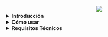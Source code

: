

  <div align="center">
    <img src="https://github.com/CodeSystem2022/ecommerce-BugArmy/assets/91286415/60504149-fc28-48a6-bb1e-0c51a8c8a879" height="250"/>
  </div>


<details>
  <summary><b>Introducción</b></summary>

¡Bienvenido a BugAmazon! Explora este rincón virtual lleno de posibilidades de compras, donde la conveniencia se encuentra con la calidad y la variedad. Fusionando la emoción de descubrir nuevos productos con calidad y comodidad. Únete a este emocionante viaje de compras en línea.

El proyecto está principalmente en inglés para aumentar su alcance y superar barreras lingüísticas.
</details>


</details>

<details>
  <summary><b>Cómo usar</b></summary>

**IMPORTANTE: NO LEVANTAR SERVIDORES NI NADA, LA BASE DE DATOS ESTÁ ALOJADA REMOTAMENTE Y FUNCIONANDO LAS 24HS.**

- **APP:** Descarga el APK en la sección de "Releases", instálalo en tu celular y crea una cuenta para iniciar sesión. Activa la opción de permitir aplicaciones de origen desconocido en tu celular!

<div align="center">
  <img src="https://github.com/CodeSystem2022/ecommerce-BugArmy/assets/79487697/3e2e1f7c-21fb-44a0-92b5-0ed4ca50f6d9" width="200px" style="margin: 10px;"/>
  <img src="https://github.com/CodeSystem2022/ecommerce-BugArmy/assets/79487697/1f95b64c-ab66-4897-9ab4-9697297c8a34" width="200px" style="margin: 10px;"/>
  <img src="https://github.com/CodeSystem2022/ecommerce-BugArmy/assets/79487697/0c6305c5-92a3-46b6-a9b3-e31bbc1a644a" width="200px" style="margin: 10px;"/>
  <img src="https://github.com/CodeSystem2022/ecommerce-BugArmy/assets/79487697/05fd9dec-6591-4069-88a0-b780bff56286" width="200px" style="margin: 10px;"/>
</div>
</details>


<details>
  <summary><b>Requisitos Técnicos</b></summary>

Con el objetivo de abordar el proyecto para dispositivos móviles Android, he implementado las siguientes tecnologías:

<p align="left">
  <a href="https://developer.android.com" target="_blank" rel="noreferrer">
    <img src="https://raw.githubusercontent.com/devicons/devicon/master/icons/android/android-original-wordmark.svg" alt="android" width="40" height="40"/>
  </a>
  <a href="https://firebase.google.com/" target="_blank" rel="noreferrer">
    <img src="https://www.vectorlogo.zone/logos/firebase/firebase-icon.svg" alt="firebase" width="40" height="40"/>
  </a>
  <a href="https://kotlinlang.org" target="_blank" rel="noreferrer">
    <img src="https://www.vectorlogo.zone/logos/kotlinlang/kotlinlang-icon.svg" alt="kotlin" width="40" height="40"/>
  </a>
  <a href="https://git-scm.com/" target="_blank" rel="noreferrer">
    <img src="https://www.vectorlogo.zone/logos/git-scm/git-scm-icon.svg" alt="git" width="40" height="40"/>
  </a>
</p>

- **Entorno de desarrollo:**
  + Android Studio.
- **Empaquetamiento y arquitectura de Software:**
  + MVVM (Model-View-ViewModel).
   
  <div align="center">
    <img src="https://github.com/CodeSystem2022/ecommerce-BugArmy/assets/79487697/e646f498-e624-45de-8c1a-da1d866763a2.png" width="350px" style="margin: 10px;"/>
  </div>

 *Estructura del proyecto*
<dl>
  <dd>
    <details>
      <summary><strong>ecommerce app</strong> <em>(click aqui para desplegar)</em></summary>
      <span>&emsp;» activities</span></br>
      <span>&emsp;» adapters</span></br>        
      <dl>
        <dd>
          <details>
            <summary>data</summary>
            <span>&emsp;» order</span>
          </details>
        </dd>
      </dl>
      <span>&emsp;» di</span></br>
      <span>&emsp;» dialog</span></br>
      <span>&emsp;» firebase</span></br >
      <dl>
        <dd>
          <details>
            <summary>fragments</summary>
            <span>&emsp;» categories</span></br>
            <span>&emsp;» login</span></br>
            <span>&emsp;» register</span></br><span>&emsp;» settings</span></></br >
            <span>&emsp;» shopping</span></br>
          </details>
       </dd>
      </dl>
      <span>&emsp;» helper</span></br>
      <span>&emsp;» util</span></br>
      <dl>
        <dd>
          <details>
            <summary>viewmodel</summary>
            <span>&emsp;» factory</span>
          </details>
        </dd>
      </dl>
    </details>
  </dd>
</dl>


- **Gestor de dependencias:**
  + Gradle.
    Gradle es una herramienta de construcción de proyectos que automatiza tareas como compilación y gestión de dependencias. Ampliamente utilizado en Java y Android, simplifica el desarrollo de software con una sintaxis flexible y eficiente.
- **Lenguaje de programación:**
  + Kotlin.
    
Kotlin es un lenguaje de programación moderno y conciso, especialmente utilizado en desarrollo Android, conocido por su sintaxis clara y seguridad nula.
- **APIs:**
*Firebase* es una plataforma de desarrollo de aplicaciones móviles y web desarrollada por Google. Ofrece una variedad de servicios como base de datos en tiempo real, autenticación de usuarios, alojamiento web, y funciones en la nube. Firebase facilita el desarrollo rápido y eficiente de aplicaciones al proporcionar una infraestructura escalable y herramientas integradas para mejorar la calidad y funcionalidad de las aplicaciones.
  +  Firebase Auth
  +  Firebase Firestore
  +  Firebase Storage.
  +  Firebase Cloud Storage.
- **Implementaciones:**
  + Principio SOLID.
  + Corrutinas.
  + LiveData.
  + View Binding.
  + Flows (asincronismo).
  + Glide
- **Base de datos:**
  + Firebase firestore.
- **Otras herramientas:**
  + Git.
  + GitHub.
  + Trello.
  + Discord.
</details>
